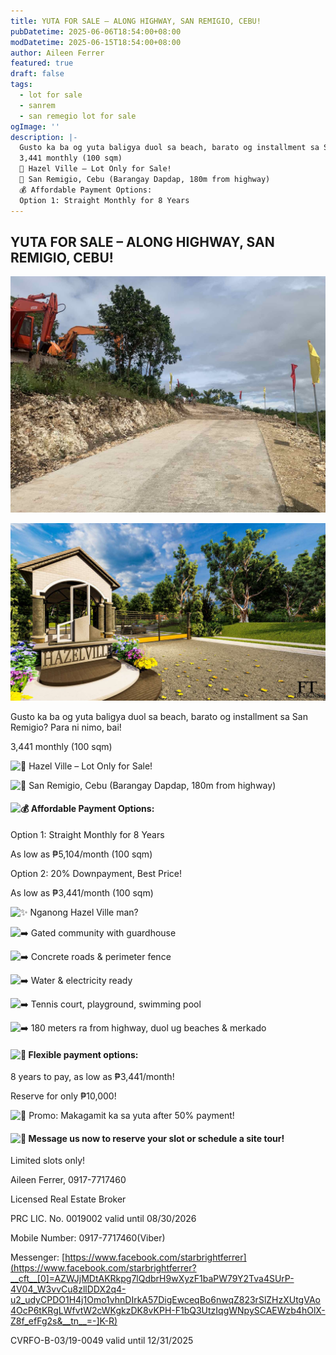```yaml
---
title: YUTA FOR SALE – ALONG HIGHWAY, SAN REMIGIO, CEBU!
pubDatetime: 2025-06-06T18:54:00+08:00
modDatetime: 2025-06-15T18:54:00+08:00
author: Aileen Ferrer
featured: true
draft: false
tags:
  - lot for sale 
  - sanrem
  - san remegio lot for sale
ogImage: ''
description: |-
  Gusto ka ba og yuta baligya duol sa beach, barato og installment sa San Remigio? Para ni nimo, bai!
  3,441 monthly (100 sqm)
  🏡 Hazel Ville – Lot Only for Sale!
  📍 San Remigio, Cebu (Barangay Dapdap, 180m from highway)
  💰 Affordable Payment Options:
  Option 1: Straight Monthly for 8 Years
---
```

## YUTA FOR SALE – ALONG HIGHWAY, SAN REMIGIO, CEBU! 

![](/src/assets/images/viber_image_2025-06-06_12-53-13-302.jpg)

![](/src/assets/images/viber_image_2025-06-06_12-53-14-465.jpg)

Gusto ka ba og yuta baligya duol sa beach, barato og installment sa San Remigio? Para ni nimo, bai!

3,441 monthly (100 sqm)

![🏡](https://static.xx.fbcdn.net/images/emoji.php/v9/t16/2/16/1f3e1.png "San Remigio Hazel Ville") Hazel Ville – Lot Only for Sale!

![📍](https://static.xx.fbcdn.net/images/emoji.php/v9/tcc/2/16/1f4cd.png) San Remigio, Cebu (Barangay Dapdap, 180m from highway)

#### ![💰](https://static.xx.fbcdn.net/images/emoji.php/v9/tf9/2/16/1f4b0.png) Affordable Payment Options:

Option 1: Straight Monthly for 8 Years

As low as ₱5,104/month (100 sqm)

Option 2: 20% Downpayment, Best Price!

As low as ₱3,441/month (100 sqm)

![✨](https://static.xx.fbcdn.net/images/emoji.php/v9/t75/2/16/2728.png) Nganong Hazel Ville man?

![➡️](https://static.xx.fbcdn.net/images/emoji.php/v9/t1f/2/16/27a1.png) Gated community with guardhouse

![➡️](https://static.xx.fbcdn.net/images/emoji.php/v9/t1f/2/16/27a1.png) Concrete roads & perimeter fence

![➡️](https://static.xx.fbcdn.net/images/emoji.php/v9/t1f/2/16/27a1.png) Water & electricity ready

![➡️](https://static.xx.fbcdn.net/images/emoji.php/v9/t1f/2/16/27a1.png) Tennis court, playground, swimming pool

![➡️](https://static.xx.fbcdn.net/images/emoji.php/v9/t1f/2/16/27a1.png) 180 meters ra from highway, duol ug beaches & merkado

#### ![💸](https://static.xx.fbcdn.net/images/emoji.php/v9/t1/2/16/1f4b8.png) Flexible payment options:

8 years to pay, as low as ₱3,441/month!

Reserve for only ₱10,000!

![🎉](https://static.xx.fbcdn.net/images/emoji.php/v9/t2b/2/16/1f389.png) Promo: Makagamit ka sa yuta after 50% payment!

#### ![📲](https://static.xx.fbcdn.net/images/emoji.php/v9/t77/2/16/1f4f2.png) Message us now to reserve your slot or schedule a site tour! 

 Limited slots only!

Aileen Ferrer, 0917-7717460

Licensed Real Estate Broker

PRC LIC. No. 0019002 valid until 08/30/2026

Mobile Number: 0917-7717460(Viber)

Messenger: [https://www.facebook.com/starbrightferrer](https://www.facebook.com/starbrightferrer?__cft__[0]=AZWJjMDtAKRkpg7lQdbrH9wXyzF1baPW79Y2Tva4SUrP-4V04_W3vvCu8zllDDX2q4-u2_udyCPDO1H4j1Omo1vhnDIrkA57DigEwceqBo6nwqZ823rSlZHzXUtgVAo4OcP6tKRgLWfvtW2cWKgkzDK8vKPH-F1bQ3UtzIqgWNpySCAEWzb4hOlX-Z8f_efFg2s&__tn__=-]K-R)

CVRFO-B-03/19-0049 valid until 12/31/2025
